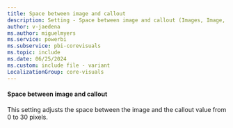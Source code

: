 ```yaml
---
title: Space between image and callout
description: Setting - Space between image and callout (Images, Image, Space between image and callout)
author: v-jaedena
ms.author: miguelmyers
ms.service: powerbi
ms.subservice: pbi-corevisuals
ms.topic: include
ms.date: 06/25/2024
ms.custom: include file - variant
LocalizationGroup: core-visuals
---
```

#### Space between image and callout

This setting adjusts the space between the image and the callout value from 0 to 30 pixels.
